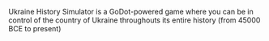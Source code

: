 Ukraine History Simulator is a GoDot-powered game where you can be in control of the country of Ukraine throughouts its entire history (from 45000 BCE to present)
